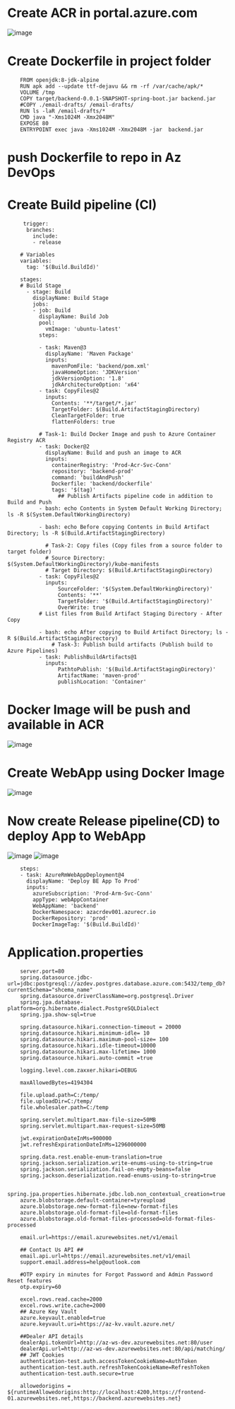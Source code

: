 # Create ACR in portal.azure.com
![image](https://user-images.githubusercontent.com/75510135/129329252-a03d540a-1783-4bf0-a505-75b21ce3d910.png)

# Create Dockerfile in project folder
        FROM openjdk:8-jdk-alpine
        RUN apk add --update ttf-dejavu && rm -rf /var/cache/apk/*
        VOLUME /tmp
        COPY target/backend-0.0.1-SNAPSHOT-spring-boot.jar backend.jar
        #COPY ./email-drafts/ /email-drafts/
        RUN ls -laR /email-drafts/*
        CMD java "-Xms1024M -Xmx2048M"
        EXPOSE 80
        ENTRYPOINT exec java -Xms1024M -Xmx2048M -jar  backend.jar
 
 # push Dockerfile to repo in Az DevOps
 
 # Create Build pipeline (CI)
         trigger:
          branches:
            include:
            - release

        # Variables
        variables:
          tag: '$(Build.BuildId)'

        stages:
        # Build Stage 
          - stage: Build
            displayName: Build Stage
            jobs:
            - job: Build
              displayName: Build Job
              pool:
                vmImage: 'ubuntu-latest'
              steps: 

              - task: Maven@3
                displayName: 'Maven Package'
                inputs:
                  mavenPomFile: 'backend/pom.xml'
                  javaHomeOption: 'JDKVersion'
                  jdkVersionOption: '1.8'
                  jdkArchitectureOption: 'x64'
              - task: CopyFiles@2
                inputs:
                  Contents: '**/target/*.jar'
                  TargetFolder: $(Build.ArtifactStagingDirectory)
                  CleanTargetFolder: true
                  flattenFolders: true

              # Task-1: Build Docker Image and push to Azure Container Registry ACR
              - task: Docker@2
                displayName: Build and push an image to ACR
                inputs:
                  containerRegistry: 'Prod-Acr-Svc-Conn'
                  repository: 'backend-prod'
                  command: 'buildAndPush'
                  Dockerfile: 'backend/dockerfile'
                  tags: '$(tag)'
                    ## Publish Artifacts pipeline code in addition to Build and Push 
              - bash: echo Contents in System Default Working Directory; ls -R $(System.DefaultWorkingDirectory) 

              - bash: echo Before copying Contents in Build Artifact Directory; ls -R $(Build.ArtifactStagingDirectory) 

                # Task-2: Copy files (Copy files from a source folder to target folder)
                # Source Directory: $(System.DefaultWorkingDirectory)/kube-manifests
                # Target Directory: $(Build.ArtifactStagingDirectory)
              - task: CopyFiles@2
                inputs:
                    SourceFolder: '$(System.DefaultWorkingDirectory)'
                    Contents: '**'
                    TargetFolder: '$(Build.ArtifactStagingDirectory)'
                    OverWrite: true
              # List files from Build Artifact Staging Directory - After Copy

              - bash: echo After copying to Build Artifact Directory; ls -R $(Build.ArtifactStagingDirectory) 
                  # Task-3: Publish build artifacts (Publish build to Azure Pipelines) 
              - task: PublishBuildArtifacts@1
                inputs:
                    PathtoPublish: '$(Build.ArtifactStagingDirectory)'
                    ArtifactName: 'maven-prod'
                    publishLocation: 'Container'


# Docker Image will be push and available in ACR
![image](https://user-images.githubusercontent.com/75510135/129329842-ca67a181-a790-4e56-9f78-f5d847b279cd.png)

# Create WebApp using Docker Image
![image](https://user-images.githubusercontent.com/75510135/129329914-b2d3a387-ebdb-4ad8-b21b-51be328119a9.png)

# Now create Release pipeline(CD) to deploy App to WebApp
![image](https://user-images.githubusercontent.com/75510135/129330408-b4aa3c1f-4695-4ddd-8564-5b74a284a58d.png)
![image](https://user-images.githubusercontent.com/75510135/129330475-a7711c69-4760-4902-9f3d-b138807af9ce.png)

        steps:
        - task: AzureRmWebAppDeployment@4
          displayName: 'Deploy BE App To Prod'
          inputs:
            azureSubscription: 'Prod-Arm-Svc-Conn'
            appType: webAppContainer
            WebAppName: 'backend'
            DockerNamespace: azacrdev001.azurecr.io
            DockerRepository: 'prod'
            DockerImageTag: '$(Build.BuildId)'
            
# Application.properties
        server.port=80
        spring.datasource.jdbc-url=jdbc:postgresql://azdev.postgres.database.azure.com:5432/temp_db?currentSchema="shcema_name"
        spring.datasource.driverClassName=org.postgresql.Driver
        spring.jpa.database-platform=org.hibernate.dialect.PostgreSQLDialect
        spring.jpa.show-sql=true

        spring.datasource.hikari.connection-timeout = 20000
        spring.datasource.hikari.minimum-idle= 10
        spring.datasource.hikari.maximum-pool-size= 100
        spring.datasource.hikari.idle-timeout=10000
        spring.datasource.hikari.max-lifetime= 1000
        spring.datasource.hikari.auto-commit =true

        logging.level.com.zaxxer.hikari=DEBUG

        maxAllowedBytes=4194304

        file.upload.path=C:/temp/
        file.uploadDir=C:/temp/
        file.wholesaler.path=C:/temp

        spring.servlet.multipart.max-file-size=50MB
        spring.servlet.multipart.max-request-size=50MB

        jwt.expirationDateInMs=900000
        jwt.refreshExpirationDateInMs=1296000000

        spring.data.rest.enable-enum-translation=true
        spring.jackson.serialization.write-enums-using-to-string=true
        spring.jackson.serialization.fail-on-empty-beans=false
        spring.jackson.deserialization.read-enums-using-to-string=true

        spring.jpa.properties.hibernate.jdbc.lob.non_contextual_creation=true
        azure.blobstorage.default-container=tyreupload
        azure.blobstorage.new-format-file=new-format-files
        azure.blobstorage.old-format-file=old-format-files
        azure.blobstorage.old-format-files-processed=old-format-files-processed

        email.url=https://email.azurewebsites.net/v1/email

        ## Contact Us API ##
        email.api.url=https://email.azurewebsites.net/v1/email
        support.email.address=help@outlook.com

        #OTP expiry in minutes for Forgot Password and Admin Password Reset features
        otp.expiry=60

        excel.rows.read.cache=2000
        excel.rows.write.cache=2000
        ## Azure Key Vault
        azure.keyvault.enabled=true
        azure.keyvault.uri=https://az-kv.vault.azure.net/

        ##Dealer API details
        dealerApi.tokenUrl=http://az-ws-dev.azurewebsites.net:80/user
        dealerApi.url=http://az-ws-dev.azurewebsites.net:80/api/matching/
        ## JWT Cookies
        authentication-test.auth.accessTokenCookieName=AuthToken
        authentication-test.auth.refreshTokenCookieName=RefreshToken
        authentication-test.auth.secure=true

        allowedorigins = ${runtimeAllowedorigins:http://localhost:4200,https://frontend-01.azurewebsites.net,https://backend.azurewebsites.net}
   
   
